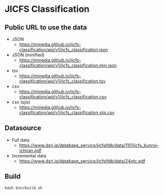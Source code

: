 # JICFS Classification

## Public URL to use the data

- JSON
  - https://minedia.github.io/jicfs-classification/api/v1/jicfs_classification.json
- JSON (minified)
  - https://minedia.github.io/jicfs-classification/api/v1/jicfs_classification.min.json
- tsv
  - https://minedia.github.io/jicfs-classification/api/v1/jicfs_classification.tsv
- csv
  - https://minedia.github.io/jicfs-classification/api/v1/jicfs_classification.csv
- csv (sjis)
  - https://minedia.github.io/jicfs-classification/api/v1/jicfs_classification.sjis.csv

## Datasource

- Full data
  - https://www.dsri.jp/database_service/jicfsifdb/data/1101jicfs_bunrui-ichiran.pdf
- Incremental data
  - https://www.dsri.jp/database_service/jicfsifdb/data/24otc.pdf


## Build

```
bash bin/build.sh
```


